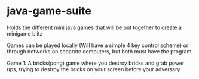 # java-game-suite
Holds the different mini java games that will be put together to create a minigame blitz

Games can be played locally (Will have a simple 4 key control scheme) or through networks on separate computers, but both must have the program.

Game 1: A bricks(pong) game where you destroy bricks and grab power ups, trying to destroy the bricks on your screen before your adversary
